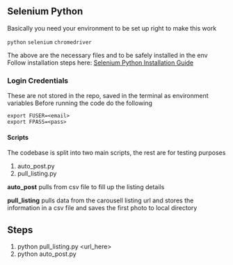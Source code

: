 ## Selenium Python 
Basically you need your environment to be set up right to make this work

`python`
`selenium`
`chromedriver` 

The above are the necessary files and to be safely installed in the env
Follow installation steps here: 
[Selenium Python Installation Guide](http://selenium-python.readthedocs.io/installation.html)

### Login Credentials
These are not stored in the repo, saved in the terminal as environment variables
Before running the code do the following 
```
export FUSER=<email>
export FPASS=<pass>
```
#### Scripts
The codebase is split into two main scripts, the rest are for testing purposes
1. auto_post.py
2. pull_listing.py

**auto_post** pulls from csv file to fill up the listing details

**pull_listing**
 pulls data from the carousell listing url and stores the information in a csv file and saves the first photo to local directory

## Steps
1. python pull_listing.py <url_here>
2. python auto_post.py

